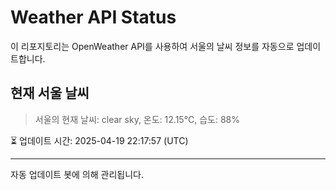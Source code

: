 
# Weather API Status

이 리포지토리는 OpenWeather API를 사용하여 서울의 날씨 정보를 자동으로 업데이트합니다.

## 현재 서울 날씨
> 서울의 현재 날씨: clear sky, 온도: 12.15°C, 습도: 88%

⏳ 업데이트 시간: 2025-04-19 22:17:57 (UTC)

---
자동 업데이트 봇에 의해 관리됩니다.
